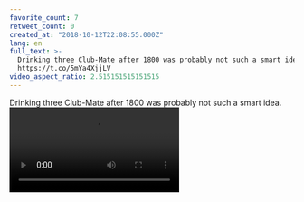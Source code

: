 ```yaml
---
favorite_count: 7
retweet_count: 0
created_at: "2018-10-12T22:08:55.000Z"
lang: en
full_text: >-
  Drinking three Club-Mate after 1800 was probably not such a smart idea.
  https://t.co/5mYa4XjjLV
video_aspect_ratio: 2.515151515151515
---
```


Drinking three Club-Mate after 1800 was probably not such a smart idea.
![Embedded Video](https://twitter-media-coderbyheart.s3.eu-north-1.amazonaws.com/1050870958188302336-DpVxj1qWsAEiA8U.mp4)
